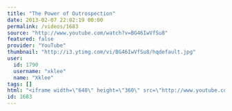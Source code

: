 ```yaml
---
title: "The Power of Outrospection"
date: 2013-02-07 22:02:19 00:00
permalink: /videos/1683
source: "http://www.youtube.com/watch?v=BG46IwVfSu8"
featured: false
provider: "YouTube"
thumbnail: "http://i3.ytimg.com/vi/BG46IwVfSu8/hqdefault.jpg"
user:
  id: 1790
  username: "xklee"
  name: "Xklee"
tags: []
html: "<iframe width=\"640\" height=\"360\" src=\"http://www.youtube.com/embed/BG46IwVfSu8?wmode=transparent&feature=oembed\" frameborder=\"0\" allowfullscreen></iframe>"
id: 1683
---
```


